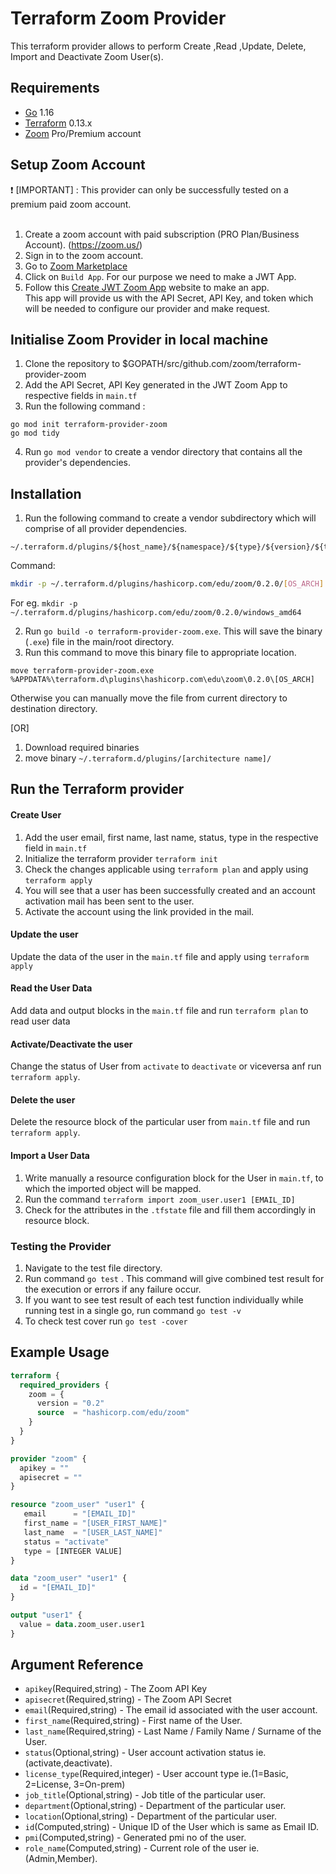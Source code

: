 # Terraform Zoom Provider

This terraform provider allows to perform Create ,Read ,Update, Delete, Import and Deactivate Zoom User(s). 


## Requirements

* [Go](https://golang.org/doc/install) 1.16 <br>
* [Terraform](https://www.terraform.io/downloads.html) 0.13.x <br/>
* [Zoom](https://zoom.us/) Pro/Premium account 


## Setup Zoom Account
 :heavy_exclamation_mark:  [IMPORTANT] : This provider can only be successfully tested on a premium paid zoom account. <br><br>

1. Create a zoom account with paid subscription (PRO Plan/Business Account). (https://zoom.us/)<br>
2. Sign in to the zoom account.<br>
3. Go to [Zoom Marketplace](https://marketplace.zoom.us/)<br>
4. Click on `Build App`. For our purpose we need to make a JWT App. <br>
5. Follow this [Create JWT Zoom App](https://marketplace.zoom.us/docs/guides/build/jwt-app) website to make an app. <br>
This app will provide us with the API Secret, API Key, and token which will be needed to configure our provider and make request. <br>


## Initialise Zoom Provider in local machine 
1. Clone the repository  to $GOPATH/src/github.com/zoom/terraform-provider-zoom <br>
2. Add the API Secret, API Key  generated in the JWT Zoom App to respective fields in `main.tf` <br>
3. Run the following command :
 ```golang
go mod init terraform-provider-zoom
go mod tidy
```
4. Run `go mod vendor` to create a vendor directory that contains all the provider's dependencies. <br>

## Installation
1. Run the following command to create a vendor subdirectory which will comprise of  all provider dependencies. <br>
```
~/.terraform.d/plugins/${host_name}/${namespace}/${type}/${version}/${target}
``` 
Command: 
```bash
mkdir -p ~/.terraform.d/plugins/hashicorp.com/edu/zoom/0.2.0/[OS_ARCH]
```
For eg. `mkdir -p ~/.terraform.d/plugins/hashicorp.com/edu/zoom/0.2.0/windows_amd64`<br>

2. Run `go build -o terraform-provider-zoom.exe`. This will save the binary (`.exe`) file in the main/root directory. <br>
3. Run this command to move this binary file to appropriate location.
 ```
 move terraform-provider-zoom.exe %APPDATA%\terraform.d\plugins\hashicorp.com\edu\zoom\0.2.0\[OS_ARCH]
 ``` 
Otherwise you can manually move the file from current directory to destination directory.<br>


[OR]

1. Download required binaries <br>
2. move binary `~/.terraform.d/plugins/[architecture name]/`


## Run the Terraform provider

#### Create User
1. Add the user email, first name, last name, status, type in the respective field in `main.tf`
2. Initialize the terraform provider `terraform init`
3. Check the changes applicable using `terraform plan` and apply using `terraform apply`
4. You will see that a user has been successfully created and an account activation mail has been sent to the user.
5. Activate the account using the link provided in the mail.

#### Update the user
Update the data of the user in the `main.tf` file and apply using `terraform apply`

#### Read the User Data
Add data and output blocks in the `main.tf` file and run `terraform plan` to read user data

#### Activate/Deactivate the user
Change the status of User from `activate` to `deactivate` or viceversa anf run `terraform apply`.

#### Delete the user
Delete the resource block of the particular user from `main.tf` file and run `terraform apply`.

#### Import a User Data
1. Write manually a resource configuration block for the User in `main.tf`, to which the imported object will be mapped.
2. Run the command `terraform import zoom_user.user1 [EMAIL_ID]`
3. Check for the attributes in the `.tfstate` file and fill them accordingly in resource block.


### Testing the Provider
1. Navigate to the test file directory.
2. Run command `go test` . This command will give combined test result for the execution or errors if any failure occur.
3. If you want to see test result of each test function individually while running test in a single go, run command `go test -v`
4. To check test cover run `go test -cover`


## Example Usage
```terraform
terraform {
  required_providers {
    zoom = {
      version = "0.2"
      source  = "hashicorp.com/edu/zoom"
    }
  }
}

provider "zoom" {
  apikey = ""
  apisecret = ""
}

resource "zoom_user" "user1" {
   email      = "[EMAIL_ID]"
   first_name = "[USER_FIRST_NAME]"
   last_name  = "[USER_LAST_NAME]"
   status = "activate"
   type = [INTEGER VALUE]
}

data "zoom_user" "user1" {
  id = "[EMAIL_ID]"
}

output "user1" {
  value = data.zoom_user.user1
}
```

## Argument Reference

* `apikey`(Required,string)     - The Zoom API Key
* `apisecret`(Required,string)  - The Zoom API Secret
* `email`(Required,string)      - The email id associated with the user account.
* `first_name`(Required,string) - First name of the User.
* `last_name`(Required,string)  - Last Name / Family Name / Surname of the User.
* `status`(Optional,string)     - User account activation status ie.(activate,deactivate).
* `license_type`(Required,integer)       - User account type ie.(1=Basic, 2=License, 3=On-prem)
* `job_title`(Optional,string)         - Job title of the particular user.
* `department`(Optional,string)         - Department of the particular user.
* `location`(Optional,string)         - Department of the particular user.
* `id`(Computed,string)         - Unique ID of the User which is same as Email ID.
* `pmi`(Computed,string)         - Generated pmi no of the user.
* `role_name`(Computed,string)         - Current role of the user ie.(Admin,Member).















